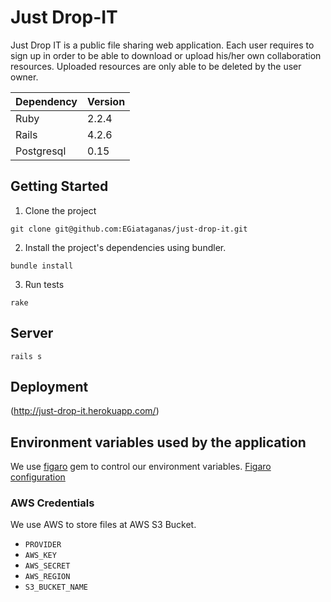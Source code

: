 # Just Drop-IT

Just Drop IT is a public file sharing web application. Each user requires to sign up in order to be able to download or upload his/her own collaboration resources. Uploaded resources are only able to be deleted by the user owner.


| Dependency | Version |
|:-----------|:--------|
| Ruby       | 2.2.4   |
| Rails      | 4.2.6   |
| Postgresql | 0.15    |

## Getting Started

1. Clone the project

  `git clone git@github.com:EGiataganas/just-drop-it.git`

2. Install the project's dependencies using bundler.

  `bundle install`

3. Run tests

  `rake`

## Server

  `rails s`

## Deployment

(http://just-drop-it.herokuapp.com/)

## Environment variables used by the application

We use [figaro](https://github.com/laserlemon/figaro) gem to control our environment variables.
[Figaro configuration](https://github.com/laserlemon/figaro#getting-started)

### AWS Credentials

We use AWS to store files at AWS S3 Bucket.

- `PROVIDER`
- `AWS_KEY`
- `AWS_SECRET`
- `AWS_REGION`
- `S3_BUCKET_NAME`
